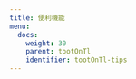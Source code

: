 ```yaml
---
title: 便利機能
menu:
  docs:
    weight: 30
    parent: tootOnTl
    identifier: tootOnTl-tips
---
```

